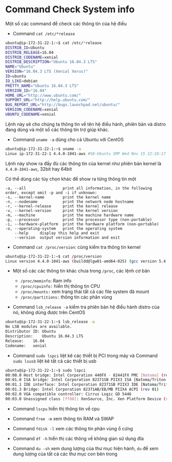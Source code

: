 ﻿# Command Check System info

Một số các command để check các thông tin của hệ điều

* Command `cat /etc/*release` 

```sh
ubuntu@ip-172-31-22-1:~$ cat /etc/*release
DISTRIB_ID=Ubuntu
DISTRIB_RELEASE=16.04
DISTRIB_CODENAME=xenial
DISTRIB_DESCRIPTION="Ubuntu 16.04.3 LTS"
NAME="Ubuntu"
VERSION="16.04.3 LTS (Xenial Xerus)"
ID=ubuntu
ID_LIKE=debian
PRETTY_NAME="Ubuntu 16.04.3 LTS"
VERSION_ID="16.04"
HOME_URL="http://www.ubuntu.com/"
SUPPORT_URL="http://help.ubuntu.com/"
BUG_REPORT_URL="http://bugs.launchpad.net/ubuntu/"
VERSION_CODENAME=xenial
UBUNTU_CODENAME=xenial
```

Lệnh này sẽ cho chúng ta thông tin về tên hệ điều hành, phiên bản và distro đang dùng và một số các thông tin trợ giúp khác.

* Command `uname -a` dùng cho cả Ubuntu với CentOS
	
```sh	
ubuntu@ip-172-31-22-1:~$ uname -a
Linux ip-172-31-22-1 4.4.0-1041-aws #50-Ubuntu SMP Wed Nov 15 22:18:17 UTC 2017 x86_64 x86_64 x86_64 GNU/Linux
```

Lệnh này show ra đầy đủ các thông tin của kernel như phiên bản kernel là `4.4.0-1041-aws`, 32bit hay 64bit

Có thể dùng các tùy chọn khác để show ra từng thông tin một

	-a, --all                print all information, in the following order, except omit -p and -i if unknown:
	-s, --kernel-name        print the kernel name
	-n, --nodename           print the network node hostname
	-r, --kernel-release     print the kernel release
	-v, --kernel-version     print the kernel version
	-m, --machine            print the machine hardware name
	-p, --processor          print the processor type (non-portable)
	-i, --hardware-platform  print the hardware platform (non-portable)
	-o, --operating-system   print the operating system
	    --help     display this help and exit
	    --version  output version information and exit

* Command `cat /proc/version`: cũng kiểm tra thông tin kernel

```sh
ubuntu@ip-172-31-22-1:~$ cat /proc/version
Linux version 4.4.0-1041-aws (buildd@lgw01-amd64-025) (gcc version 5.4.0 20160609 (Ubuntu 5.4.0-6ubuntu1~16.04.5) ) #50-Ubuntu SMP Wed Nov 15 22:18:17 UTC 2017
```

* Một số các các thông tin khác chưa trong `/proc`, các lệnh cơ bản
	* `/proc/meminfo`:  Ram info
	* `/proc/cpuinfo:` hiển thị thông tin CPU
	* `/proc/mounts:` xem trạng thái tất cả các file system đã mount
	* `/proc/partitions:` thông tin các phân vùng

* Command `lsb_release -a` kiểm tra phiên bản hệ điều hành distro của nó, không dùng được trên CentOS
```sh
ubuntu@ip-172-31-22-1:~$ lsb_release -a
No LSB modules are available.
Distributor ID:	Ubuntu
Description:	Ubuntu 16.04.3 LTS
Release:	16.04
Codename:	xenial
```
* Command `sudo lspci` liệt kê các thiết bị PCI trong máy và Command `sudo lsusb` liệt kê tất cả các thiết bị usb
	
```sh	
ubuntu@ip-172-31-22-1:~$ sudo lspci
00:00.0 Host bridge: Intel Corporation 440FX - 82441FX PMC [Natoma] (rev 02)
00:01.0 ISA bridge: Intel Corporation 82371SB PIIX3 ISA [Natoma/Triton II]
00:01.1 IDE interface: Intel Corporation 82371SB PIIX3 IDE [Natoma/Triton II]
00:01.3 Bridge: Intel Corporation 82371AB/EB/MB PIIX4 ACPI (rev 01)
00:02.0 VGA compatible controller: Cirrus Logic GD 5446
00:03.0 Unassigned class [ff80]: XenSource, Inc. Xen Platform Device (rev 01)
```

* Command `lscpu` hiển thị thông tin về cpu

* Command `free -m` xem thông tin RAM và SWAP

* Command `fdisk -l` xem các thông tin phân vùng ổ cứng

* Command `df -h` hiển thị các thông về không gian sử dụng đĩa

* Command `du -sh` xem dung lượng của thư mục hiện hành, `du` để xem dung lượng của tất cả các thư mục con bên trong










